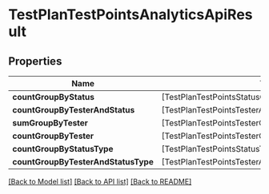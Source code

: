 # TestPlanTestPointsAnalyticsApiResult

## Properties
Name | Type | Description | Notes
------------ | ------------- | ------------- | -------------
**countGroupByStatus** | [TestPlanTestPointsStatusGroupApiResult] |  | 
**countGroupByTesterAndStatus** | [TestPlanTestPointsTesterAndStatusGroupApiResult] |  | 
**sumGroupByTester** | [TestPlanTestPointsTesterGroupApiResult] |  | 
**countGroupByTester** | [TestPlanTestPointsTesterGroupApiResult] |  | 
**countGroupByStatusType** | [TestPlanTestPointsStatusTypeGroupApiResult] |  | 
**countGroupByTesterAndStatusType** | [TestPlanTestPointsTesterAndStatusTypeGroupApiResult] |  | 

[[Back to Model list]](../README.md#documentation-for-models) [[Back to API list]](../README.md#documentation-for-api-endpoints) [[Back to README]](../README.md)


